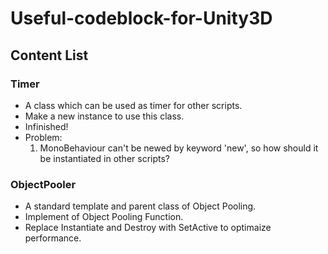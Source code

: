 # Useful-codeblock-for-Unity3D
## Content List
### Timer
 * A class which can be used as timer for other scripts.
 * Make a new instance to use this class.
 * Infinished!
 * Problem:
      1. MonoBehaviour can't be newed by keyword 'new', so how should
         it be instantiated in other scripts?
### ObjectPooler
 * A standard template and parent class of Object Pooling.
 * Implement of Object Pooling Function.
 * Replace Instantiate and Destroy with SetActive to optimaize performance.
